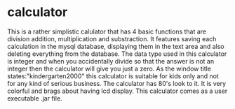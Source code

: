 # calculator
This is a rather simplistic calulator that has 4 basic functions that are division addition, multiplication and substraction. 
It features saving each calculation in the mysql database, displaying them in the text area and also deleting everything from the database.
The data type used in this calculator is integer and when you accidentally divide so that the answer is not an integer then the calculator
will give you just a zero. As the window title states:"kindergarten2000" this calculator is suitable for kids only and not for any
kind of serious business. The calculator has 80's look to it. It is very colorful and brags about having lcd display. This calculator comes
as a user executable .jar file.
